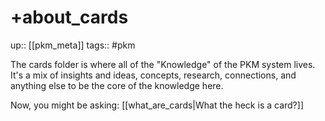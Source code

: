 # +about_cards

up:: [[pkm_meta]]
tags:: #pkm

The cards folder is where all of the "Knowledge" of the PKM system lives.
It's a mix of insights and ideas, concepts, research, connections, and anything else to be the core of the knowledge here.

Now, you might be asking: [[what_are_cards|What the heck is a card?]]
